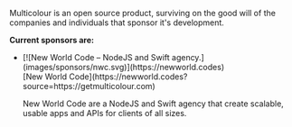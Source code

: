 Multicolour is an open source product, surviving on the good will of the companies and individuals that sponsor it's development.

**Current sponsors are:**

* <div class="left">[![New World Code – NodeJS and Swift agency.](images/sponsors/nwc.svg)](https://newworld.codes)</div>
  <div class="right">[New World Code](https://newworld.codes?source=https://getmulticolour.com)

  New World Code are a NodeJS and Swift agency that create scalable, usable apps and APIs for clients of all sizes.</div>
